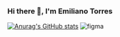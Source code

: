 ### Hi there 👋, I'm Emiliano Torres

[![Anurag's GitHub stats](https://github-readme-stats.vercel.app/api?username=Emilix22)](https://github.com/anuraghazra/github-readme-stats)
<img src="https://www.vectorlogo.zone/logos/figma/figma-ar21.svg" alt="figma">


